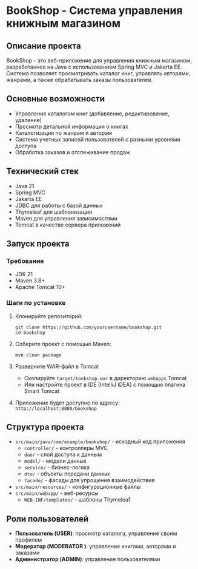 # BookShop - Система управления книжным магазином

## Описание проекта

BookShop - это веб-приложение для управления книжным магазином, разработанное на Java с использованием Spring MVC и Jakarta EE. Система позволяет просматривать каталог книг, управлять авторами, жанрами, а также обрабатывать заказы пользователей.

## Основные возможности

- Управление каталогом книг (добавление, редактирование, удаление)
- Просмотр детальной информации о книгах
- Каталогизация по жанрам и авторам
- Система учетных записей пользователей с разными уровнями доступа
- Обработка заказов и отслеживание продаж

## Технический стек

- Java 21
- Spring MVC
- Jakarta EE
- JDBC для работы с базой данных
- Thymeleaf для шаблонизации
- Maven для управления зависимостями
- Tomcat в качестве сервера приложений

## Запуск проекта

### Требования

- JDK 21
- Maven 3.8+
- Apache Tomcat 10+

### Шаги по установке

1. Клонируйте репозиторий:
   ```
   git clone https://github.com/yourusername/bookshop.git
   cd bookshop
   ```

2. Соберите проект с помощью Maven:
   ```
   mvn clean package
   ```

3. Разверните WAR-файл в Tomcat
   - Скопируйте `target/bookshop.war` в директорию `webapps` Tomcat
   - Или настройте проект в IDE (IntelliJ IDEA) с помощью плагина Smart Tomcat

4. Приложение будет доступно по адресу: `http://localhost:8080/bookshop`

## Структура проекта

- `src/main/java/com/example/bookshop/` - исходный код приложения
  - `controller/` - контроллеры MVC
  - `dao/` - слой доступа к данным
  - `model/` - модели данных
  - `service/` - бизнес-логика
  - `dto/` - объекты передачи данных
  - `facade/` - фасады для упрощения взаимодействия
- `src/main/resources/` - конфигурационные файлы
- `src/main/webapp/` - веб-ресурсы
  - `WEB-INF/templates/` - шаблоны Thymeleaf

## Роли пользователей

- **Пользователь (USER)**: просмотр каталога, управление своим профилем
- **Модератор (MODERATOR )**: управление книгами, авторами и заказами
- **Администратор (ADMIN)**: управление пользователями
